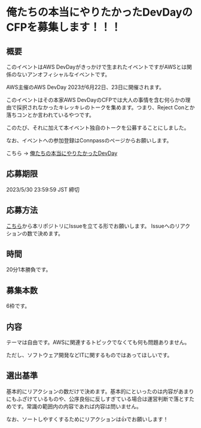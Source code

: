 # 俺たちの本当にやりたかったDevDayのCFPを募集します！！！
## 概要
このイベントはAWS DevDayがきっかけで生まれたイベントですがAWSとは関係のないアンオフィシャルなイベントです。

AWS主催のAWS DevDay 2023が6月22日、23日に開催されます。

このイベントはその本家AWS DevDayのCFPでは大人の事情を含む何らかの理由で採択されなかったキレッキレのトークを集めます。つまり、Reject Conとか落ちコンとか言われているやつです。

このたび、それに加えて本イベント独自のトークを公募することにしました。

なお、イベントへの参加登録はConnpassのページからお願いします。

こちら → [俺たちの本当にやりたかったDevDay](https://connpass.com/event/282059/)

## 応募期限

2023/5/30 23:59:59 JST 締切

## 応募方法

[こちら](https://github.com/studio3104/our-devday-2023-cfp/issues/new/choose)から本リポジトリにIssueを立てる形でお願いします。 Issueへのリアクションの数で決めます。

## 時間
20分1本勝負です。

## 募集本数
6枠です。

## 内容
テーマは自由です。AWSに関連するトピックでなくても何も問題ありません。

ただし、ソフトウェア開発などITに関するものではあってほしいです。

## 選出基準
基本的にリアクションの数だけで決めます。基本的にといったのは内容があまりにもふざけているものや、公序良俗に反しすぎている場合は運営判断で落とすためです。常識の範囲内の内容であれば内容は問いません。

なお、ソートしやすくするためにリアクションは👍でお願いします！
